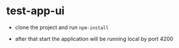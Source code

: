 # test-app-ui

- clone the project and run `npm-install`

- after that start the application will be running local by port 4200
